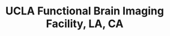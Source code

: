 ---
title: "UCLA Functional Brain Imaging Facility, LA, CA"
project_id: 
conf_date: 2002-10-06
conference_id: ""
presenters:
   - peter_bandettini
summary: "<p>UCLA Functional Brain Imaging Facility, LA, CA</p>"
file: /assets/presentations/T128.ppt
filename: T128.ppt
layout: presentation
---